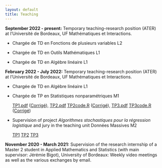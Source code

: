 ```yaml
---
layout: default
title: Teaching
---
```


**September 2022 - present:** Temporary teaching-research position (ATER) at l’Université de Bordeaux, UF Mathématiques et Interactions.

- Chargée de TD en Fonctions de plusieurs variables L2

- Chargée de TD en Outils Mathématiques L1

- Chargée de TD en Algèbre linéaire L1


**February 2022 - July 2022:** Temporary teaching-research position (ATER) at l’Université de Bordeaux, UF Mathématiques et Interactions.

- Chargée de TD en Algèbre linéaire L1

- Chargée de TP en Statistiques nonparamétriques M1
<ul>
<a href="/assets/stat_nonparam/TP1.pdf">TP1.pdf</a> (<a href="/assets/stat_nonparam/TP1_corrigé.pdf">Corrigé</a>),
<a href="/assets/stat_nonparam/TP2.pdf">TP2.pdf</a> <a href="/assets/stat_nonparam/TP2_code.R">TP2code.R</a> (<a href="/assets/stat_nonparam/TP2_corrigé.pdf">Corrigé</a>),
<a href="/assets/stat_nonparam/TP3.pdf">TP3.pdf</a> <a href="/assets/stat_nonparam/TP3_code.R">TP3code.R</a>  (<a href="/assets/stat_nonparam/TP3_corrigé.pdf">Corrigé</a>)
</ul>

- Supervision of project *Algorithmes stochastiques pour la régression logistique* and jury in the teaching unit Données Massives M2
<ul>
<a href="/assets/projet-AlgoSto/projet-AlgoSto-RegLogistique_10012022.ipynb">TP1</a>
<a href="/assets/projet-AlgoSto/projet-AlgoSto_12012022.zip">TP2</a>
<a href="/assets/projet-AlgoSto/projet-AlgoSto_17012022.zip">TP3</a>
</ul>


**November 2020 - March 2021:** 
Supervision of the research internship of a Master 2 student in Applied Mathematics and Statistics (with main supervisor: Jérémie Bigot), University of Bordeaux: 
Weekly video meetings as well as the various exchanges by email.


